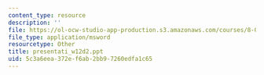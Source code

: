 ```yaml
---
content_type: resource
description: ''
file: https://ol-ocw-studio-app-production.s3.amazonaws.com/courses/8-02t-electricity-and-magnetism-spring-2005/5c3a6eea372ef6ab2bb97260edfa1c65_presentati_w12d2.ppt
file_type: application/msword
resourcetype: Other
title: presentati_w12d2.ppt
uid: 5c3a6eea-372e-f6ab-2bb9-7260edfa1c65
---
```

